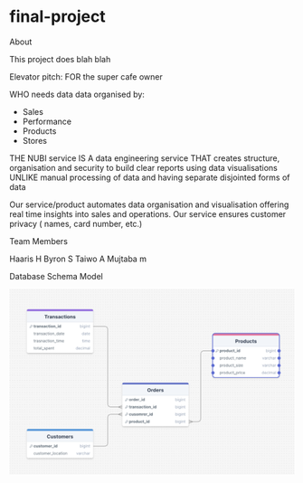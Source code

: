 # final-project
About

This project does blah blah

Elevator pitch:
FOR the super cafe owner 

WHO needs data data organised by:
* Sales
* Performance
* Products
* Stores

THE NUBI service 
IS A  data engineering service
THAT creates structure, organisation and security to build clear reports using data visualisations
UNLIKE manual processing of data and having separate disjointed forms of data

Our service/product automates data organisation and visualisation offering real time insights into sales and operations. 
Our service ensures customer privacy ( names, card number, etc.)


Team Members

Haaris H
Byron S
Taiwo A
Mujtaba m

Database Schema Model

![databse_schema_model](database_schema_model.png)